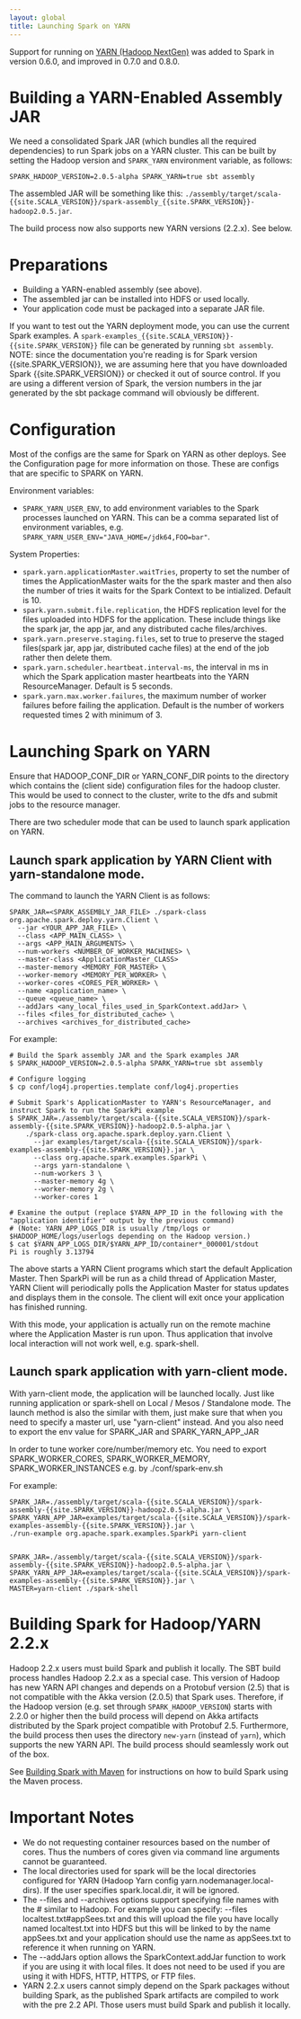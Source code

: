 ```yaml
---
layout: global
title: Launching Spark on YARN
---
```


Support for running on [YARN (Hadoop
NextGen)](http://hadoop.apache.org/docs/r2.0.2-alpha/hadoop-yarn/hadoop-yarn-site/YARN.html)
was added to Spark in version 0.6.0, and improved in 0.7.0 and 0.8.0.

# Building a YARN-Enabled Assembly JAR

We need a consolidated Spark JAR (which bundles all the required dependencies) to run Spark jobs on a YARN cluster.
This can be built by setting the Hadoop version and `SPARK_YARN` environment variable, as follows:

    SPARK_HADOOP_VERSION=2.0.5-alpha SPARK_YARN=true sbt assembly

The assembled JAR will be something like this:
`./assembly/target/scala-{{site.SCALA_VERSION}}/spark-assembly_{{site.SPARK_VERSION}}-hadoop2.0.5.jar`.

The build process now also supports new YARN versions (2.2.x). See below.

# Preparations

- Building a YARN-enabled assembly (see above).
- The assembled jar can be installed into HDFS or used locally.
- Your application code must be packaged into a separate JAR file.

If you want to test out the YARN deployment mode, you can use the current Spark examples. A `spark-examples_{{site.SCALA_VERSION}}-{{site.SPARK_VERSION}}` file can be generated by running `sbt assembly`. NOTE: since the documentation you're reading is for Spark version {{site.SPARK_VERSION}}, we are assuming here that you have downloaded Spark {{site.SPARK_VERSION}} or checked it out of source control. If you are using a different version of Spark, the version numbers in the jar generated by the sbt package command will obviously be different.

# Configuration

Most of the configs are the same for Spark on YARN as other deploys. See the Configuration page for more information on those.  These are configs that are specific to SPARK on YARN.

Environment variables:

* `SPARK_YARN_USER_ENV`, to add environment variables to the Spark processes launched on YARN. This can be a comma separated list of environment variables, e.g. `SPARK_YARN_USER_ENV="JAVA_HOME=/jdk64,FOO=bar"`.

System Properties:

* `spark.yarn.applicationMaster.waitTries`, property to set the number of times the ApplicationMaster waits for the the spark master and then also the number of tries it waits for the Spark Context to be intialized. Default is 10.
* `spark.yarn.submit.file.replication`, the HDFS replication level for the files uploaded into HDFS for the application. These include things like the spark jar, the app jar, and any distributed cache files/archives.
* `spark.yarn.preserve.staging.files`, set to true to preserve the staged files(spark jar, app jar, distributed cache files) at the end of the job rather then delete them.
* `spark.yarn.scheduler.heartbeat.interval-ms`, the interval in ms in which the Spark application master heartbeats into the YARN ResourceManager. Default is 5 seconds. 
* `spark.yarn.max.worker.failures`, the maximum number of worker failures before failing the application. Default is the number of workers requested times 2 with minimum of 3.

# Launching Spark on YARN

Ensure that HADOOP_CONF_DIR or YARN_CONF_DIR points to the directory which contains the (client side) configuration files for the hadoop cluster.
This would be used to connect to the cluster, write to the dfs and submit jobs to the resource manager.

There are two scheduler mode that can be used to launch spark application on YARN.

## Launch spark application by YARN Client with yarn-standalone mode.

The command to launch the YARN Client is as follows:

    SPARK_JAR=<SPARK_ASSEMBLY_JAR_FILE> ./spark-class org.apache.spark.deploy.yarn.Client \
      --jar <YOUR_APP_JAR_FILE> \
      --class <APP_MAIN_CLASS> \
      --args <APP_MAIN_ARGUMENTS> \
      --num-workers <NUMBER_OF_WORKER_MACHINES> \
      --master-class <ApplicationMaster_CLASS>
      --master-memory <MEMORY_FOR_MASTER> \
      --worker-memory <MEMORY_PER_WORKER> \
      --worker-cores <CORES_PER_WORKER> \
      --name <application_name> \
      --queue <queue_name> \
      --addJars <any_local_files_used_in_SparkContext.addJar> \
      --files <files_for_distributed_cache> \
      --archives <archives_for_distributed_cache>

For example:

    # Build the Spark assembly JAR and the Spark examples JAR
    $ SPARK_HADOOP_VERSION=2.0.5-alpha SPARK_YARN=true sbt assembly

    # Configure logging
    $ cp conf/log4j.properties.template conf/log4j.properties

    # Submit Spark's ApplicationMaster to YARN's ResourceManager, and instruct Spark to run the SparkPi example
    $ SPARK_JAR=./assembly/target/scala-{{site.SCALA_VERSION}}/spark-assembly-{{site.SPARK_VERSION}}-hadoop2.0.5-alpha.jar \
        ./spark-class org.apache.spark.deploy.yarn.Client \
          --jar examples/target/scala-{{site.SCALA_VERSION}}/spark-examples-assembly-{{site.SPARK_VERSION}}.jar \
          --class org.apache.spark.examples.SparkPi \
          --args yarn-standalone \
          --num-workers 3 \
          --master-memory 4g \
          --worker-memory 2g \
          --worker-cores 1

    # Examine the output (replace $YARN_APP_ID in the following with the "application identifier" output by the previous command)
    # (Note: YARN_APP_LOGS_DIR is usually /tmp/logs or $HADOOP_HOME/logs/userlogs depending on the Hadoop version.)
    $ cat $YARN_APP_LOGS_DIR/$YARN_APP_ID/container*_000001/stdout
    Pi is roughly 3.13794

The above starts a YARN Client programs which start the default Application Master. Then SparkPi will be run as a child thread of Application Master, YARN Client will  periodically polls the Application Master for status updates and displays them in the console. The client will exit once your application has finished running.

With this mode, your application is actually run on the remote machine where the Application Master is run upon. Thus application that involve local interaction will not work well, e.g. spark-shell.

## Launch spark application with yarn-client mode.

With yarn-client mode, the application will be launched locally. Just like running application or spark-shell on Local / Mesos / Standalone mode. The launch method is also the similar with them, just make sure that when you need to specify a master url, use "yarn-client" instead. And you also need to export the env value for SPARK_JAR and SPARK_YARN_APP_JAR

In order to tune worker core/number/memory etc. You need to export SPARK_WORKER_CORES, SPARK_WORKER_MEMORY, SPARK_WORKER_INSTANCES e.g. by ./conf/spark-env.sh

For example:

    SPARK_JAR=./assembly/target/scala-{{site.SCALA_VERSION}}/spark-assembly-{{site.SPARK_VERSION}}-hadoop2.0.5-alpha.jar \
    SPARK_YARN_APP_JAR=examples/target/scala-{{site.SCALA_VERSION}}/spark-examples-assembly-{{site.SPARK_VERSION}}.jar \
    ./run-example org.apache.spark.examples.SparkPi yarn-client


    SPARK_JAR=./assembly/target/scala-{{site.SCALA_VERSION}}/spark-assembly-{{site.SPARK_VERSION}}-hadoop2.0.5-alpha.jar \
    SPARK_YARN_APP_JAR=examples/target/scala-{{site.SCALA_VERSION}}/spark-examples-assembly-{{site.SPARK_VERSION}}.jar \
    MASTER=yarn-client ./spark-shell

# Building Spark for Hadoop/YARN 2.2.x

Hadoop 2.2.x users must build Spark and publish it locally. The SBT build process handles Hadoop 2.2.x as a special case. This version of Hadoop has new YARN API changes and depends on a Protobuf version (2.5) that is not compatible with the Akka version (2.0.5) that Spark uses. Therefore, if the Hadoop version (e.g. set through ```SPARK_HADOOP_VERSION```) starts with 2.2.0 or higher then the build process will depend on Akka artifacts distributed by the Spark project compatible with Protobuf 2.5. Furthermore, the build process then uses the directory ```new-yarn``` (instead of ```yarn```), which supports the new YARN API. The build process should seamlessly work out of the box. 

See [Building Spark with Maven](building-with-maven.html) for instructions on how to build Spark using the Maven process.

# Important Notes

- We do not requesting container resources based on the number of cores. Thus the numbers of cores given via command line arguments cannot be guaranteed.
- The local directories used for spark will be the local directories configured for YARN (Hadoop Yarn config yarn.nodemanager.local-dirs). If the user specifies spark.local.dir, it will be ignored.
- The --files and --archives options support specifying file names with the # similar to Hadoop. For example you can specify: --files localtest.txt#appSees.txt and this will upload the file you have locally named localtest.txt into HDFS but this will be linked to by the name appSees.txt and your application should use the name as appSees.txt to reference it when running on YARN.
- The --addJars option allows the SparkContext.addJar function to work if you are using it with local files. It does not need to be used if you are using it with HDFS, HTTP, HTTPS, or FTP files.
- YARN 2.2.x users cannot simply depend on the Spark packages without building Spark, as the published Spark artifacts are compiled to work with the pre 2.2 API. Those users must build Spark and publish it locally.  
